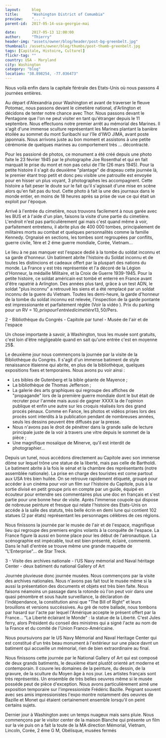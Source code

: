 ```yaml
---
layout:     blog
title:      "Washington District of Comumbia"
preview:    "... "
parent-id:  2017-05-14-usa-georgie-mai

date:       2017-05-13 12:00:00
author:     "Thierry"
header-img: "assets/owner/blog/header/post-bg-greenbelt.jpg"
thumbnail: /assets/owner/blog/thumbs/post-thumb-greenbelt.jpg
tags: [Capitale, Histoire, Culturel]
flickr-tag: ""
country: USA - Maryland
city: Washington
category: "blog"
location: "38.898254, -77.036473"
---
```


Nous voilà enfin dans la capitale férérale des Etats-Unis où nous passons 4 journées entières.

Au départ d'Alexandria pour Washington et avant de traverser le fleuve Potomac, nous passons devant le cimetière national, d'Arlington et décidons de tenter notre chance avec Thor. Nous passons devant le Pentagone que l'on ne peut visiter en tant qu'étranger depuis le 11 septembre. Nous effectuons notre premier arrêt au mémorial des Marines. Il s'agit d'une immense sculture représentant les Marines plantant la banière étoilée au sommet du mont Suribachi sur l'île d'IWO JIMA, avant poste japonnais.
Nous arrivons juste au bon moment et assistons à une petite cérémonie de quelques marines au comportement très ... décontracté.

<p class="info-box bg-primary"><i class="fa fa-info-circle"></i>
    Pour les passioné de photos, ce monument a été créé depuis une photo faite le 23 février 1945 par le photographe Joe Rosenthal et qui en fait marquait le prise du mont et non pas celui de l'île (26 mars 1945). Pour la petite histoire il s'agit du deuxième "plantage" de drapeau cette journée là, le premier étant trop petit et donc peu visible une patrouille est envoyée pour en hisser un plus voyant, 3 photographes les accompagnent. Cette histoire a fait peser le doute sur le fait qu'il s'agissait d'une mise en scène alors qu'en fait pas du tout. Cette photo à fait la une des journaux dans le monde entier, en moins de 18 heures après sa prise de vue ce qui était un exploit pur l'époque.
</p>

Arrivé à l'entrée du cimetière, nous trouvons facilement à nous garée avec les BUS et à l'aide d'un plan, faisons la visite d'une partie du cimetière.
L'endroit n'est pas particulièrement gai mais c'est quand même à voir, parfaitement entretenu, il abrite plus de 400 000 tombes, principalement de militaires morts au combat et quelques personnalités comme la famille Kennedy. Orgnaisé en sections, les tombes sont regroupées par conflits, guerre civile, 1ére et 2 éme guerre mondiale, Corée, Vietnam... 

Le lieu à ne pas manquer est l'espace dedié à la tombe du soldat inconnu et sa garde d'honneur. Un batiment abrite l'histoire du Soldat inconnu et de toutes les distincions et cadeaux offert par la pluspart des nations du monde. La France y est très représentée et l'a décoré de la Légion d'Honneur, la médaille Militaire, et la Croix de Guerre 1939-1945. Pour la petite histoire, ce soldat américain est tombé et enterré en France avant d'être rapatrié à Arlington. Des années plus tard, grâce à un test ADN, le soldat "plus inconnu" a retrouvé les siens et a été remplacé par un soldat inconnu de la guere du Vietnam. Toutes les demi-heure, la garde d'honneur de la tombe du soldat inconnu est relevée, l'inspection de la garde pontante est impressionante et parfaitement réglée (Voir la vidéo ). Prix du parking pour un RV = 10$, prix pour l'entrée di cimetière 13,50$/Pers. 

2 - Bibliothèque du Congrés - Capitole par tunel - Musée de l'air et de l'espace

Un chose importante à savoir, à Washington, tous les musée sont gratuits, c'est loin d'être négligeable quand en sait qu'une entrée c'est en moyenne 25$.

Le deuxième jour nous commençons la journée par la visite de la Bibliothèque du Congrès. Il s'agit d'un immense batiment de style renaissance itlaienne qui abrite, en plus de la bibliothèque, quelques expositions fixes et temporaires. Nous avons pu voir ainsi :
* Les bibles de Gutenberg et la bible géante de Mayence ;
* La bibliothèque de Thomas Jefferson ;
* La galerie des arts graphiques qui regroupe des affiches de "propagande" lors de la première guerre mondiale dont le but était de recruter pour l'armée mais aussi de gagner XXXX la de l'opinion publique et enfin une autre sur les croquis réalisés lors des grand procés pénaux. Comme en Fance, les photos et vidéos prises lors des procès sont interdits à la publication pendant de nombreuses années, seuls les dessins peuvent être diffusés par la presse.
* Nous n'avons pas le droit de pénétrer dans la grande salle de lecture principale juste de la voir à travers une vitre depuis le sommet de la pièce ;
* Une magnifique mosaïque de Minerve, qu'il est interdit de photographier...

Depuis un tunel, nous accédons directement au Capitole avec son immense dôme sur lequel trône une statue de la liberté, mais pas celle de Bartholdi. Le batiment abrite à la fois le sénat et la chambre des représentants (notre assemblée nationale). La prise en charge des touristes est come partout aux USA très bien huilée. On se retrouve rapidement étiqueté, groupé pour accéder à un cinéma pour voir un film sur l'histoire du Capitole, puis à la sortie divisé en petit groupe pris en compte par un guide, équipé en écouteur pour entendre ses commentaires plus une doc en français et s'est partie pour une bonne heur de visite. Après l'immense coupole qui dispose de nobreuse peinture et fresque qui relate l'histoire des Etats-Unis on accéde à la salle des statuts, très belle écrin en demi lune qui contient 102 statues (2 par états) représentant les personnages célèbres de ces régions.

Nous finissons la journée par le musée de l'air et de l'espace, magnifique lieu qui regroupe des premiers engins volants à la conquête de l'espace. La France figure là aussi en bonne place pour les début de l'aéronautique. La scénographie est impécable, tout est bien présenté, éclairé, commenté. Dans le hall d'entrée se trouve même une grande maquette de "L'Enterprise"... de Star Treck.

3 - Visite des archives nationale - l’US Navy mémorial and Naval héritage Center - deux batiment du national Gallery of Art 

Journée pluvieuse donc journée musées. Nous commençons par la visite des archives nationales. Nous n'avons pas fait tout le musée même si la aussi la présentation des documents et objets est très bien faite. Nous faisons néamoins un passage dans la rotonde où l'on peut voir dans une quasi pénombre et sous haute surveillance, la déclaration de l'indépendance, la constitution ainsi que "The Bill of Right" et leurs brouillons et versions succéssives. Au grè de notre ballade, nous tombons par hasard sur l'acte par lequel l'Amérique accepte le présent offert par la France... "La Liberté éclairant le Monde" : la statue de la Liberté. C'est Jules ferry, alors Président du conseil des ministres qui a signé l'acte au nom de la France et du comité de l'Union Franco-Américaine.

Nous poursuivons par le US Navy Mémorial and Naval Heritage Center qui est constitué d'un très beau monument à l'extérieur sur une place davnt un batiment qui accueille un mémorial, rien de bien extraordinaire au final.

Nous finissons cette journée par le National Gallery of Art qui est composé de deux grands batiments, le deuxième étant plustôt orienté art moderne et contemporain. Il couvre les domaines de la peinture, du dessin, de la gravure, de la sculture du Moyen âge à nos jour. Les artistes français sont très représentés. Un ensemble de très belles oeuvres même si le musée posséde peut de pièce d'exception. Nous avons particulièrement aimé une exposition temporaire sur l'impressioniste Frédéric Bazille. Peignant souvent avec ses amis impressionistes l'expo montre notamment des oeuvres de Bazille et Monet qui étaient certainement ensemble lorsqu'il on peint certains sujets. 

Dernier jour à Washington avec un temps nuageux mais sans pluie. Nous commençons par le visitor center de la maison Blanche qui présente un film sur la vie  puis on a fait la toute de la MA direction Mémorial, Vietnam, Lincoln, Corée, 2 éme G M, Obélisque, musées fermés